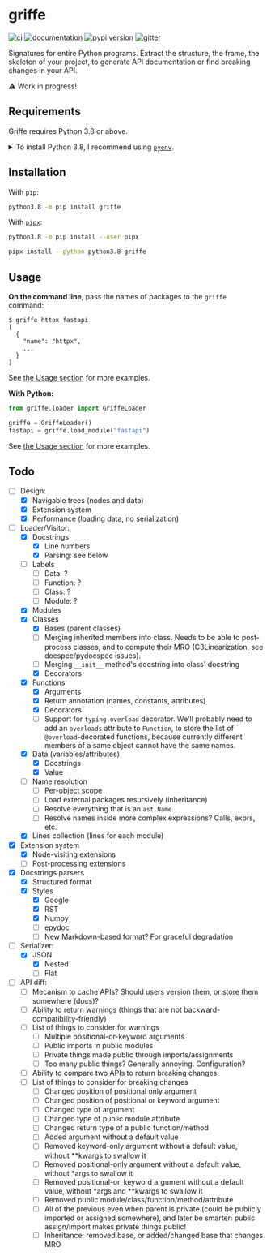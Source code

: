 # griffe

[![ci](https://github.com/pawamoy/griffe/workflows/ci/badge.svg)](https://github.com/pawamoy/griffe/actions?query=workflow%3Aci)
[![documentation](https://img.shields.io/badge/docs-mkdocs%20material-blue.svg?style=flat)](https://pawamoy.github.io/griffe/)
[![pypi version](https://img.shields.io/pypi/v/griffe.svg)](https://pypi.org/project/griffe/)
[![gitter](https://badges.gitter.im/join%20chat.svg)](https://gitter.im/griffe/community)

Signatures for entire Python programs. Extract the structure, the frame, the skeleton of your project, to generate API documentation or find breaking changes in your API.

:warning: Work in progress!

## Requirements

Griffe requires Python 3.8 or above.

<details>
<summary>To install Python 3.8, I recommend using <a href="https://github.com/pyenv/pyenv"><code>pyenv</code></a>.</summary>

```bash
# install pyenv
git clone https://github.com/pyenv/pyenv ~/.pyenv

# setup pyenv (you should also put these three lines in .bashrc or similar)
export PATH="${HOME}/.pyenv/bin:${PATH}"
export PYENV_ROOT="${HOME}/.pyenv"
eval "$(pyenv init - bash)"

# install Python 3.8
pyenv install 3.8.12

# make it available globally
pyenv global system 3.8.12
```
</details>

## Installation

With `pip`:
```bash
python3.8 -m pip install griffe
```

With [`pipx`](https://github.com/pipxproject/pipx):
```bash
python3.8 -m pip install --user pipx

pipx install --python python3.8 griffe
```

## Usage

**On the command line**, pass the names of packages to the `griffe` command:

```console
$ griffe httpx fastapi
[
  {
    "name": "httpx",
    ...
  }
]
```

See [the Usage section](https://pawamoy.github.io/griffe/usage/#on-the-command-line) for more examples.

**With Python:**

```python
from griffe.loader import GriffeLoader

griffe = GriffeLoader()
fastapi = griffe.load_module("fastapi")
```

See [the Usage section](https://pawamoy.github.io/griffe/usage/#with-python) for more examples.

## Todo

- [ ] Design:
    - [x] Navigable trees (nodes and data)
    - [x] Extension system
    - [x] Performance (loading data, no serialization)
- [ ] Loader/Visitor:
    - [x] Docstrings
        - [x] Line numbers
        - [x] Parsing: see below
    - [ ] Labels
        - [ ] Data: ?
        - [ ] Function: ?
        - [ ] Class: ?
        - [ ] Module: ?
    - [x] Modules
    - [x] Classes
        - [x] Bases (parent classes)
        - [ ] Merging inherited members into class.
              Needs to be able to post-process classes,
              and to compute their MRO (C3Linearization, see docspec/pydocspec issues).
        - [ ] Merging `__init__` method's docstring into class' docstring
        - [x] Decorators
    - [x] Functions
        - [x] Arguments
        - [x] Return annotation (names, constants, attributes)
        - [x] Decorators
        - [ ] Support for `typing.overload` decorator.
              We'll probably need to add an `overloads` attribute to `Function`,
              to store the list of `@overload`-decorated functions,
              because currently different members of a same object cannot have the same names.
    - [x] Data (variables/attributes)
        - [x] Docstrings
        - [x] Value
    - [ ] Name resolution
        - [ ] Per-object scope
        - [ ] Load external packages resursively (inheritance)
        - [ ] Resolve everything that is an `ast.Name`
        - [ ] Resolve names inside more complex expressions? Calls, exprs, etc.
    - [x] Lines collection (lines for each module)
- [x] Extension system
    - [x] Node-visiting extensions
    - [ ] Post-processing extensions
- [x] Docstrings parsers
    - [x] Structured format
    - [x] Styles
        - [x] Google
        - [x] RST
        - [x] Numpy
        - [ ] epydoc
        - [ ] New Markdown-based format? For graceful degradation
- [ ] Serializer:
    - [x] JSON
        - [x] Nested
        - [ ] Flat
- [ ] API diff:
    - [ ] Mecanism to cache APIs? Should users version them, or store them somewhere (docs)?
    - [ ] Ability to return warnings (things that are not backward-compatibility-friendly)
    - [ ] List of things to consider for warnings
        - [ ] Multiple positional-or-keyword arguments
        - [ ] Public imports in public modules
        - [ ] Private things made public through imports/assignments
        - [ ] Too many public things? Generally annoying. Configuration?
    - [ ] Ability to compare two APIs to return breaking changes
    - [ ] List of things to consider for breaking changes
        - [ ] Changed position of positional only argument
        - [ ] Changed position of positional or keyword argument
        - [ ] Changed type of argument
        - [ ] Changed type of public module attribute
        - [ ] Changed return type of a public function/method
        - [ ] Added argument without a default value
        - [ ] Removed keyword-only argument without a default value, without **kwargs to swallow it
        - [ ] Removed positional-only argument without a default value, without *args to swallow it
        - [ ] Removed positional-or_keyword argument without a default value, without *args and **kwargs to swallow it
        - [ ] Removed public module/class/function/method/attribute
        - [ ] All of the previous even when parent is private (could be publicly imported or assigned somewhere),
              and later be smarter: public assign/import makes private things public!
        - [ ] Inheritance: removed base, or added/changed base that changes MRO
